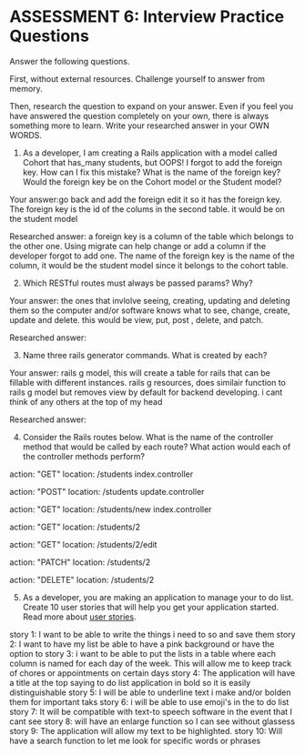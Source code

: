 # ASSESSMENT 6: Interview Practice Questions

Answer the following questions.

First, without external resources. Challenge yourself to answer from memory.

Then, research the question to expand on your answer. Even if you feel you have answered the question completely on your own, there is always something more to learn. Write your researched answer in your OWN WORDS.

1. As a developer, I am creating a Rails application with a model called Cohort that has_many students, but OOPS! I forgot to add the foreign key. How can I fix this mistake? What is the name of the foreign key? Would the foreign key be on the Cohort model or the Student model? 

Your answer:go back and add the foreign edit it so it has the foreign key. The foreign key is the id of the colums in the second table. it would be on the student model

Researched answer: a foreign key is a column of the table which belongs to the other one. Using migrate can help change or add a column if the developer forgot to add one. The name of the foreign key is the name of the column, it would be the student model since it belongs to the cohort table.

2. Which RESTful routes must always be passed params? Why?

Your answer: the ones that invlolve seeing, creating, updating and deleting them so the computer and/or software knows what to see, change, create, update and delete. this would be view, put, post , delete, and patch.

Researched answer:

3. Name three rails generator commands. What is created by each?

Your answer: rails g model, this will create a table for rails that can be fillable with different instances. rails g resources, does similair function to rails g model but removes view by default for backend developing. i cant think of any others at the top of my head

Researched answer:

4. Consider the Rails routes below. What is the name of the controller method that would be called by each route? What action would each of the controller methods perform?

action: "GET" location: /students   index.controller

action: "POST" location: /students update.controller

action: "GET" location: /students/new index.controller

action: "GET" location: /students/2 

action: "GET" location: /students/2/edit

action: "PATCH" location: /students/2

action: "DELETE" location: /students/2

5. As a developer, you are making an application to manage your to do list. Create 10 user stories that will help you get your application started. Read more about [user stories](https://www.atlassian.com/agile/project-management/user-stories).

story 1: I want to be able to write the things i need to so and save them 
story 2: I want to have my list be able to have a pink background or have the option to
story 3: i want to be able to put the lists in a table where each column is named for each day of the week. This will allow me to keep track of chores or appointments on certain days
story 4: The application will have a title at the top saying to do list application in bold so it is easily distinguishable
story 5: I will be able to underline text i make and/or bolden them for important taks
story 6:  i will be able to use emoji's in the to do list 
story 7: It will be compatible with text-to speech software in the event that I cant see
story 8: will have an enlarge function so I can see without glassess
story 9: The application will allow my text to be highlighted.
story 10: Will have a search function to let me look for specific words or phrases
